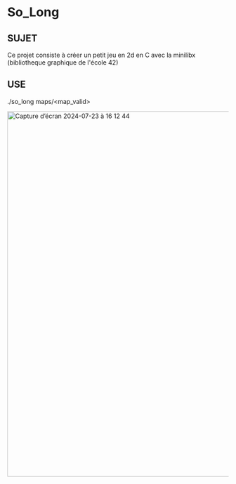 # So_Long

## SUJET

Ce projet consiste à créer un petit jeu en 2d en C avec la minilibx (bibliotheque graphique de l'école 42)

## USE

./so_long maps/<map_valid>

<img width="832" alt="Capture d’écran 2024-07-23 à 16 12 44" src="https://github.com/user-attachments/assets/1bad5f9b-96f2-41b2-b443-d8f8e830c41f">
